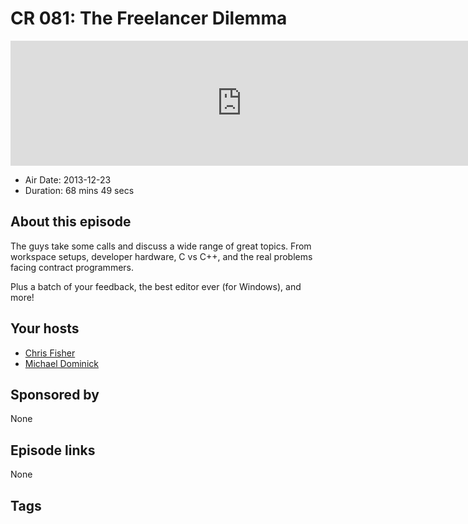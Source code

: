 # CR 081: The Freelancer Dilemma

<iframe src="https://player.fireside.fm/v2/MLf2ZzhC+5d4EYVWM?theme=dark" width="740" height="200" frameborder="0" scrolling="no"></iframe>

* Air Date: 2013-12-23
* Duration: 68 mins 49 secs

## About this episode

The guys take some calls and discuss a wide range of great topics. From workspace setups, developer hardware, C vs C++, and the real problems facing contract programmers.

Plus a batch of your feedback, the best editor ever (for Windows), and more!

## Your hosts
* [Chris Fisher](https://coder.show/hosts/chrislas)
* [Michael Dominick](https://coder.show/hosts/michael)

## Sponsored by

None



## Episode links

None



## Tags

